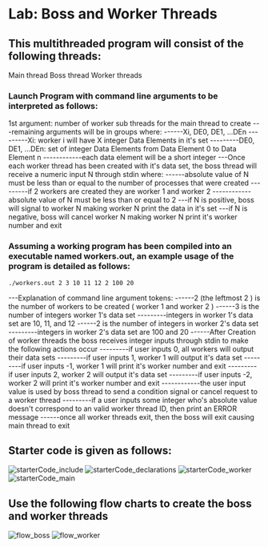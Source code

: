 # Lab: Boss and Worker Threads
## This multithreaded program will consist of the following threads:

  Main thread
  Boss thread
  Worker threads

### Launch Program with command line arguments to be interpreted as follows:

1st argument: number of worker sub threads for the main thread to create
---remaining arguments will be in groups where:
------Xi, DE0, DE1, ...DEn
---------Xi: worker i will have X integer Data Elements in it's set
---------DE0, DE1, ...DEn: set of integer Data Elements from Data Element 0 to Data Element n
------------each data element will be a short integer
---Once each worker thread has been created with it's data set, the boss thread will receive a numeric input N through stdin where:
------absolute value of N must be less than or equal to the number of processes that were created
---------if 2 workers are created they are worker 1 and worker 2
------------absolute value of N must be less than or equal to 2
---if N is positive, boss will signal to worker N making worker N print the data in it's set
---if N is negative, boss will cancel worker N making worker N print it's worker number and exit

### Assuming a working program has been compiled into an executable named workers.out, an example usage of the program is detailed as follows:

`./workers.out 2 3 10 11 12 2 100 20`

---Explanation of command line argument tokens:
------2 (the leftmost 2 ) is the number of workers to be created ( worker 1 and worker 2 )
------3 is the number of integers worker 1's data set
---------integers in worker 1's data set are 10, 11, and 12
------2 is the number of integers in worker 2's data set
---------integers in worker 2's data set are 100 and 20
------After Creation of worker threads the boss receives integer inputs through stdin to make the following actions occur
---------if user inputs 0, all workers will output their data sets
---------if user inputs 1, worker 1 will output it's data set
---------if user inputs -1, worker 1 will print it's worker number and exit
---------if user inputs 2, worker 2 will output it's data set
---------if user inputs -2, worker 2 will print it's worker number and exit
------------the user input value is used by boss thread to send a condition signal or cancel request to a worker thread
---------if a user inputs some integer who's absolute value doesn't correspond to an valid worker thread ID, then print an ERROR message
------once all worker threads exit, then the boss will exit causing main thread to exit

## Starter code is given as follows:
![starterCode_include](1.png)
![starterCode_declarations](2.png)
![starterCode_worker](3.png)
![starterCode_main](4.png)

## Use the following flow charts to create the boss and worker threads

![flow_boss](5.png)
![flow_worker](6.png)
